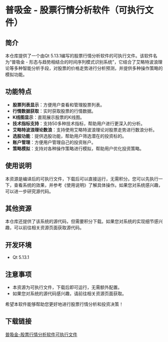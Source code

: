 # 普吸金 - 股票行情分析软件（可执行文件）

## 简介

本仓库提供了一个由Qt 5.13.1编写的股票行情分析软件的可执行文件。该软件名为“普吸金 - 形态与趋势相结合的时间序列模式识别系统”，它结合了艾略特波浪理论等多种智能分析手段，对股票的价格走势进行分析预测，并提供多种操作策略的模拟功能。

## 功能特点

- **股票列表显示**：方便用户查看和管理股票列表。
- **行情数据获取**：实时获取股票的行情数据。
- **K线图显示**：直观展示股票的K线图。
- **技术指标支持**：支持50多种技术指标，帮助用户进行更深入的分析。
- **艾略特波浪理论数浪**：支持使用艾略特波浪理论对股票走势进行数浪分析。
- **选股功能**：提供选股功能，帮助用户筛选潜在的投资标的。
- **账户管理**：方便用户管理自己的投资账户。
- **策略模拟**：支持对各种操作策略进行模拟，帮助用户优化投资策略。

## 使用说明

本资源是编译后的可执行文件，下载后可以直接运行，无需积分。您可以先执行一下，查看系统的效果，并参考《使用说明》了解具体操作。如果您对系统感兴趣，可以进一步研究源代码。

## 其他资源

本仓库还提供了该系统的源代码，但需要积分下载。如果您对系统的实现细节感兴趣，可以前往相关资源页面获取源代码。

## 开发环境

- Qt 5.13.1

## 注意事项

- 本资源为可执行文件，下载后即可运行，无需额外配置。
- 如果您对系统的源代码感兴趣，请前往相关资源页面获取。

希望本软件能够帮助您更好地进行股票行情分析和投资决策！

## 下载链接

[普吸金-股票行情分析软件可执行文件](https://pan.quark.cn/s/0b1e6432ff79)